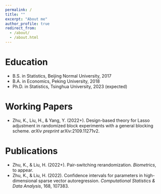 ```yaml
---
permalink: /
title: ""
excerpt: "About me"
author_profile: true
redirect_from: 
  - /about/
  - /about.html
---
```


Education
======
* B.S. in Statistics, Beijing Normal University, 2017
* B.A. in Economics, Peking University, 2018
* Ph.D. in Statistics, Tsinghua University, 2023 (expected)

**Working Papers**
======
* Zhu, K., Liu, H., & Yang, Y. (2022+). Design-based theory for Lasso adjustment in randomized block experiments with a general blocking scheme. *arXiv preprint* arXiv:2109.11271v2.


Publications
======
* Zhu, K., & Liu, H. (2022+). Pair-switching rerandomization. *Biometrics*, to appear.
* Zhu, K., & Liu, H. (2022). Confidence intervals for parameters in high-dimensional sparse vector autoregression. *Computational Statistics & Data Analysis*, 168, 107383.

  

